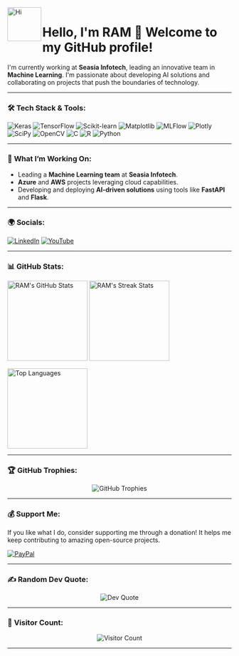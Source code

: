 <img src="https://em-content.zobj.net/source/animated-noto-color-emoji/356/waving-hand_medium-light-skin-tone_1f44b-1f3fc_1f3fc.gif" style="width: 2cm; height: 2cm;" alt="Hi" align="left"> 

# **Hello, I'm RAM** 👋 Welcome to my GitHub profile!

I'm currently working at **Seasia Infotech**, leading an innovative team in **Machine Learning**. I'm passionate about developing AI solutions and collaborating on projects that push the boundaries of technology.

---

### 🛠️ **Tech Stack & Tools**:
<div align="left">
<img src="https://img.shields.io/badge/Keras-%23D00000.svg?style=for-the-badge&logo=Keras&logoColor=white" alt="Keras" /> <img src="https://img.shields.io/badge/TensorFlow-%23FF6F00.svg?style=for-the-badge&logo=TensorFlow&logoColor=white" alt="TensorFlow" />
<img src="https://img.shields.io/badge/scikit--learn-%23F7931E.svg?style=for-the-badge&logo=scikit-learn&logoColor=white" alt="Scikit-learn" />
<img src="https://img.shields.io/badge/matplotlib-%23ffffff.svg?style=for-the-badge&logo=Matplotlib&logoColor=black" alt="Matplotlib" />
<img src="https://img.shields.io/badge/mlflow-%23d9ead3.svg?style=for-the-badge&logo=mlflow&logoColor=blue" alt="MLFlow" />
<img src="https://img.shields.io/badge/Plotly-%233F4F75.svg?style=for-the-badge&logo=plotly&logoColor=white" alt="Plotly" />
<img src="https://img.shields.io/badge/SciPy-%230C55A5.svg?style=for-the-badge&logo=scipy&logoColor=%white" alt="SciPy" />
<img src="https://img.shields.io/badge/OpenCV-%23white.svg?style=for-the-badge&logo=opencv&logoColor=white" alt="OpenCV" />
<img src="https://img.shields.io/badge/c-%2300599C.svg?style=for-the-badge&logo=c&logoColor=white" alt="C" />
<img src="https://img.shields.io/badge/R-%23276DC3.svg?style=for-the-badge&logo=r&logoColor=white" alt="R" />
<img src="https://img.shields.io/badge/python-3670A0?style=for-the-badge&logo=python&logoColor=ffdd54" alt="Python" />
</div>

---

### 🔭 **What I’m Working On**:
- Leading a **Machine Learning team** at **Seasia Infotech**.
- **Azure** and **AWS** projects leveraging cloud capabilities.
- Developing and deploying **AI-driven solutions** using tools like **FastAPI** and **Flask**.

---

### 🌍 **Socials**:
[![LinkedIn](https://img.shields.io/badge/LinkedIn-%230077B5.svg?style=for-the-badge&logo=linkedin&logoColor=white)](https://linkedin.com/in/ramImarn) 
[![YouTube](https://img.shields.io/badge/YouTube-%23FF0000.svg?style=for-the-badge&logo=YouTube&logoColor=white)](https://youtube.com/@ramImarn)

---

### 📊 **GitHub Stats**:
<p align="left">
  <img src="https://github-readme-stats.vercel.app/api?username=ramImarn&theme=panda&hide_border=false&include_all_commits=false&count_private=false" alt="RAM's GitHub Stats" height="180"/>
  <img src="https://github-readme-streak-stats.herokuapp.com/?user=ramImarn&theme=panda&hide_border=false" alt="RAM's Streak Stats" height="180"/>
</p>
<p align="left">
  <img src="https://github-readme-stats.vercel.app/api/top-langs/?username=ramImarn&theme=panda&hide_border=false&include_all_commits=false&count_private=false&layout=compact" alt="Top Languages" height="180"/>
</p>

---

### 🏆 **GitHub Trophies**:
<p align="center">
  <img src="https://github-profile-trophy.vercel.app/?username=ramImarn&theme=radical&no-frame=false&no-bg=true&margin-w=4" alt="GitHub Trophies"/>
</p>

---

### 💰 **Support Me**:
If you like what I do, consider supporting me through a donation! It helps me keep contributing to amazing open-source projects.

[![PayPal](https://img.shields.io/badge/PayPal-00457C?style=for-the-badge&logo=paypal&logoColor=white)](https://paypal.me/RAM)

---

### ✍️ **Random Dev Quote**:
<p align="center">
  <img src="https://quotes-github-readme.vercel.app/api?type=horizontal&theme=radical" alt="Dev Quote"/>
</p>

---

### 🔗 **Visitor Count**:
<p align="center">
  <img src="https://visitcount.itsvg.in/api?id=ramImarn&icon=0&color=0" alt="Visitor Count"/>
</p>

---

<!-- Created with passion using GPRM (https://gprm.itsvg.in) -->
